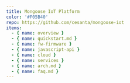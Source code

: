 ```yaml
---
title: Mongoose IoT Platform
color: '#F05B40'
repo: https://github.com/cesanta/mongoose-iot
items:
  - { name: overview }
  - { name: quickstart.md }
  - { name: fw-firmware }
  - { name: javascript-api }
  - { name: cloud }
  - { name: services }
  - { name: arch.md }
  - { name: faq.md }
---
```

